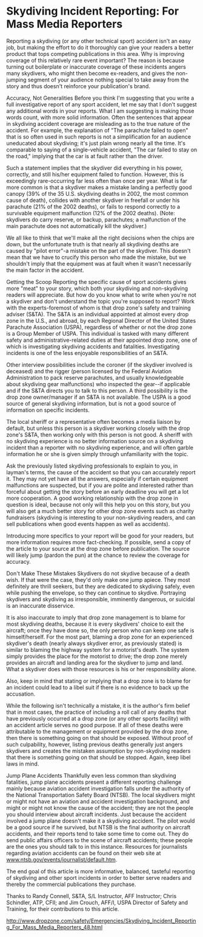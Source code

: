 #  Skydiving Incident Reporting: For Mass Media Reporters
Reporting a skydiving (or any other technical sport) accident isn't an easy job, but making the effort to do it thoroughly can give your readers a better product that tops competing publications in this area. Why is improving coverage of this relatively rare event important? The reason is because turning out boilerplate or inaccurate coverage of these incidents angers many skydivers, who might then become ex-readers, and gives the non-jumping segment of your audience nothing special to take away from the story and thus doesn't reinforce your publication's brand.

Accuracy, Not Generalities
Before you think I'm suggesting that you write a full investigative report of any sport accident, let me say that I don't suggest any additional words in your reports. What I am suggesting is making those words count, with more solid information. Often the sentences that appear in skydiving accident coverage are misleading as to the true nature of the accident. For example, the explanation of "The parachute failed to open" that is so often used in such reports is not a simplification for an audience uneducated about skydiving; it's just plain wrong nearly all the time. It's comparable to saying of a single-vehicle accident, "The car failed to stay on the road," implying that the car is at fault rather than the driver.

Such a statement implies that the skydiver did everything in his power, correctly, and still his/her equipment failed to function. However, this is exceedingly rare-occurring far less often than once per year. What is far more common is that a skydiver makes a mistake landing a perfectly good canopy (39% of the 35 U.S. skydiving deaths in 2002, the most common cause of death), collides with another skydiver in freefall or under his parachute (21% of the 2002 deaths), or fails to respond correctly to a survivable equipment malfunction (12% of the 2002 deaths). (Note: skydivers do carry reserve, or backup, parachutes; a malfunction of the main parachute does not automatically kill the skydiver.)

We all like to think that we'll make all the right decisions when the chips are down, but the unfortunate truth is that nearly all skydiving deaths are caused by "pilot error"-a mistake on the part of the skydiver. This doesn't mean that we have to crucify this person who made the mistake, but we shouldn't imply that the equipment was at fault when it wasn't necessarily the main factor in the accident.

Getting the Scoop
Reporting the specific cause of sport accidents gives more "meat" to your story, which both your skydiving and non-skydiving readers will appreciate. But how do you know what to write when you're not a skydiver and don't understand the topic you're supposed to report? Work with the experts-foremost of whom is that drop zone's safety and training adviser (S&TA). The S&TA is an individual appointed at almost every drop zone in the U.S., and abroad, by each Regional Director of the United States Parachute Association (USPA), regardless of whether or not the drop zone is a Group Member of USPA. This individual is tasked with many different safety and administrative-related duties at their appointed drop zone, one of which is investigating skydiving accidents and fatalities. Investigating incidents is one of the less enjoyable responsibilities of an S&TA.

Other interview possibilities include the coroner (if the skydiver involved is deceased) and the rigger (person licensed by the Federal Aviation Administration to pack reserve parachutes, and usually knowledgeable about skydiving gear malfunctions) who inspected the gear--if applicable and if the S&TA directs you to talk to this person. A third possibility is the drop zone owner/manager if an S&TA is not available. The USPA is a good source of general skydiving information, but is not a good source of information on specific incidents.

The local sheriff or a representative often becomes a media liaison by default, but unless this person is a skydiver working closely with the drop zone's S&TA, then working only with this person is not good. A sheriff with no skydiving experience is no better information source on a skydiving incident than a reporter with no skydiving experience, and will often garble information he or she is given simply through unfamiliarity with the topic.

Ask the previously listed skydiving professionals to explain to you, in layman's terms, the cause of the accident so that you can accurately report it. They may not yet have all the answers, especially if certain equipment malfunctions are suspected, but if you are polite and interested rather than forceful about getting the story before an early deadline you will get a lot more cooperation. A good working relationship with the drop zone in question is ideal, because not only will this help you on this story, but you will also get a much better story for other drop zone events such as charity fundraisers (skydiving is interesting to your non-skydiving readers, and can sell publications when good events happen as well as accidents).

Introducing more specifics to your report will be good for your readers, but more information requires more fact-checking. If possible, send a copy of the article to your source at the drop zone before publication. The source will likely jump (pardon the pun) at the chance to review the coverage for accuracy.

Don't Make These Mistakes
Skydivers do not skydive because of a death wish. If that were the case, they'd only make one jump apiece. They most definitely are thrill seekers, but they are dedicated to skydiving safely, even while pushing the envelope, so they can continue to skydive. Portraying skydivers and skydiving as irresponsible, imminently dangerous, or suicidal is an inaccurate disservice.

It is also inaccurate to imply that drop zone management is to blame for most skydiving deaths, because it is every skydivers' choice to exit the aircraft; once they have done so, the only person who can keep one safe is himself/herself. For the most part, blaming a drop zone for an experienced skydiver's death (nearly always skydiver error, as previously stated) is similar to blaming the highway system for a motorist's death. The system simply provides the place for the motorist to drive; the drop zone merely provides an aircraft and landing area for the skydiver to jump and land. What a skydiver does with those resources is his or her responsibility alone.

Also, keep in mind that stating or implying that a drop zone is to blame for an incident could lead to a libel suit if there is no evidence to back up the accusation.

While the following isn't technically a mistake, it is the author's firm belief that in most cases, the practice of including a roll call of any deaths that have previously occurred at a drop zone (or any other sports facility) with an accident article serves no good purpose. If all of these deaths were attributable to the management or equipment provided by the drop zone, then there is something going on that should be exposed. Without proof of such culpability, however, listing previous deaths generally just angers skydivers and creates the mistaken assumption by non-skydiving readers that there is something going on that should be stopped. Again, keep libel laws in mind.

Jump Plane Accidents
Thankfully even less common than skydiving fatalities, jump plane accidents present a different reporting challenge mainly because aviation accident investigation falls under the authority of the National Transportation Safety Board (NTSB). The local skydivers might or might not have an aviation and accident investigation background, and might or might not know the cause of the accident; they are not the people you should interview about aircraft incidents. Just because the accident involved a jump plane doesn't make it a skydiving accident. The pilot would be a good source if he survived, but NTSB is the final authority on aircraft accidents, and their reports tend to take some time to come out. They do send public affairs officers to the scene of aircraft accidents; these people are the ones you should talk to in this instance. Resources for journalists regarding aviation accidents can be found on their web site at www.ntsb.gov/events/journalist/default.htm.

The end goal of this article is more informative, balanced, tasteful reporting of skydiving and other sport incidents in order to better serve readers and thereby the commercial publications they purchase.

Thanks to Randy Connell, S&TA, S/L Instructor, AFF Instructor; Chris Schindler, ATP, CFII; and Jim Crouch, AFF/I, USPA Director of Safety and Training, for their contributions to this article.




http://www.dropzone.com/safety/Emergencies/Skydiving_Incident_Reporting_For_Mass_Media_Reporters_48.html
